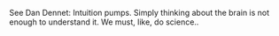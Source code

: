 See Dan Dennet: Intuition pumps. Simply thinking about the brain is not enough to understand it. We must, like, do science..
